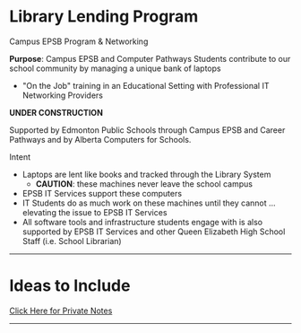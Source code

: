 # Library Lending Program
Campus EPSB Program & Networking

**Purpose**: Campus EPSB and Computer Pathways Students contribute to our school community by managing a unique bank of laptops
- "On the Job" training in an Educational Setting with Professional IT Networking Providers

**UNDER CONSTRUCTION**

Supported by Edmonton Public Schools through Campus EPSB and Career Pathways
and by Alberta Computers for Schools.

Intent
- Laptops are lent like books and tracked through the Library System
  - **CAUTION**: these machines never leave the school campus
- EPSB IT Services support these computers
- IT Students do as much work on these machines until they cannot ... elevating the issue to EPSB IT Services
- All software tools and infrastructure students engage with is also supported by EPSB IT Services and other Queen Elizabeth High School Staff (i.e. School Librarian)

---

# Ideas to Include
<a href="https://github.com/QEHS-Networking/Library-Lending-Program-Private">Click Here for Private Notes</a>

---
